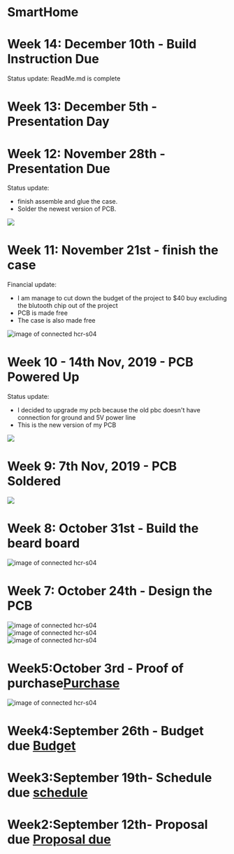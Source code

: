 # SmartHome

# Week 14: December 10th - Build Instruction Due
Status update: ReadMe.md is complete

# Week 13: December 5th - Presentation Day
# Week 12: November 28th - Presentation Due
Status update:
- finish assemble and glue the case. <br>
- Solder the newest version of PCB. <br>

 <img src ="Documentation/Project picture/PCB_1.jpg">



# Week 11: November 21st - finish the case

Financial update:
- I am manage to cut down the budget of the project to $40 buy excluding the blutooth chip out of the project
- PCB is made free
- The case is also made free

<img src ="Documentation/project_Case.jpg" alt="image of connected hcr-s04"><br>

# Week 10 - 14th Nov, 2019 - PCB Powered Up 
Status update:
- I decided to upgrade my pcb because the old pbc doesn't have connection for ground and 5V power line
- This is the new version of my PCB
<img src ="Documentation/Project picture/Phuc_pcb.png">

# Week 9:  7th Nov, 2019 - PCB Soldered

<img src ="Documentation/Project picture/pcb_old.jpg">



# Week 8: October 31st - Build the beard board
<img src ="Documentation/75224803_2410524542330256_5928540394588471296_n.jpg" alt="image of connected hcr-s04"><br>


# Week 7: October 24th - Design the PCB

<img src ="Electronic file/Untitled Sketch 8_bb.png" alt="image of connected hcr-s04"><br>
<img src ="Electronic file/Untitled Sketch 8_pcb.png" alt="image of connected hcr-s04"><br>
<img src ="Electronic file/Untitled Sketch 8_schem.png" alt="image of connected hcr-s04"><br>

# Week5:October 3rd - Proof of purchase[Purchase](https://github.com/HoangPhuc1999/SmartHome/blob/master/Documentation/ProofofPurchase.docx)
<img src ="Documentation/purchase.png" alt="image of connected hcr-s04"><br>

# Week4:September 26th - Budget due [Budget](https://github.com/HoangPhuc1999/SmartHome/blob/master/Documentation/BudgetDueWeek4.xlsx)
# Week3:September 19th- Schedule due [schedule](https://github.com/HoangPhuc1999/SmartHome/blob/master/Documentation/smartDenGantt%20(1).mpp)
# Week2:September 12th- Proposal due [Proposal due](https://github.com/HoangPhuc1999/SmartHome/blob/master/Documentation/ProposalContentStudentNameRev03.xlsx)
